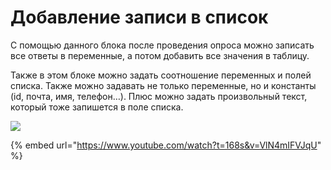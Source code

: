 # Добавление записи в список

С помощью данного блока после проведения опроса можно записать все ответы в переменные, а потом добавить все значения в таблицу.&#x20;

Также в этом блоке можно задать соотношение переменных и полей списка. Также можно задавать не только переменные, но и константы (id, почта, имя, телефон…). Плюс можно задать произвольный текст, который тоже запишется в поле списка.

![](../../../../.gitbook/assets/блок1.png)

{% embed url="https://www.youtube.com/watch?t=168s&v=VlN4mIFVJqU" %}
